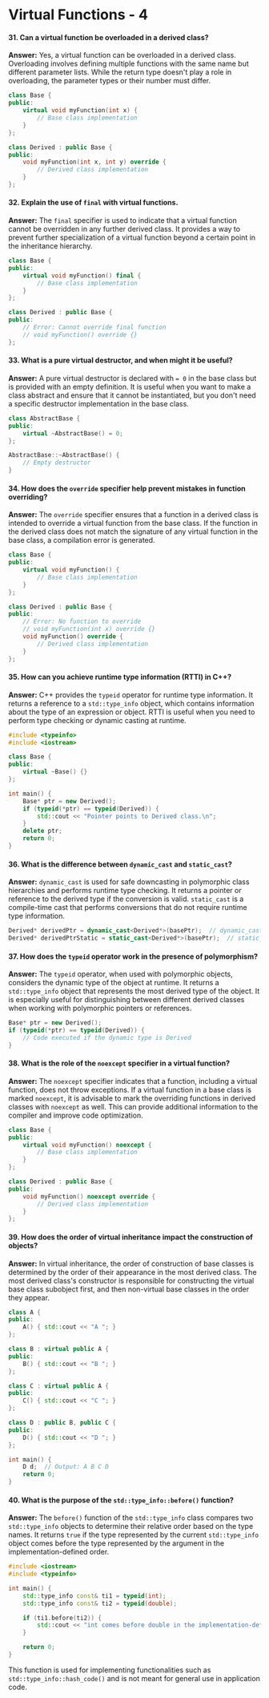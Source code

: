 # Virtual Functions - 4

#### 31. Can a virtual function be overloaded in a derived class?

**Answer:** Yes, a virtual function can be overloaded in a derived class. Overloading involves defining multiple functions with the same name but different parameter lists. While the return type doesn't play a role in overloading, the parameter types or their number must differ.

```cpp
class Base {
public:
    virtual void myFunction(int x) {
        // Base class implementation
    }
};

class Derived : public Base {
public:
    void myFunction(int x, int y) override {
        // Derived class implementation
    }
};
```

#### 32. Explain the use of `final` with virtual functions.

**Answer:** The `final` specifier is used to indicate that a virtual function cannot be overridden in any further derived class. It provides a way to prevent further specialization of a virtual function beyond a certain point in the inheritance hierarchy.

```cpp
class Base {
public:
    virtual void myFunction() final {
        // Base class implementation
    }
};

class Derived : public Base {
public:
    // Error: Cannot override final function
    // void myFunction() override {}
};
```

#### 33. What is a pure virtual destructor, and when might it be useful?

**Answer:** A pure virtual destructor is declared with `= 0` in the base class but is provided with an empty definition. It is useful when you want to make a class abstract and ensure that it cannot be instantiated, but you don't need a specific destructor implementation in the base class.

```cpp
class AbstractBase {
public:
    virtual ~AbstractBase() = 0;
};

AbstractBase::~AbstractBase() {
    // Empty destructor
}
```

#### 34. How does the `override` specifier help prevent mistakes in function overriding?

**Answer:** The `override` specifier ensures that a function in a derived class is intended to override a virtual function from the base class. If the function in the derived class does not match the signature of any virtual function in the base class, a compilation error is generated.

```cpp
class Base {
public:
    virtual void myFunction() {
        // Base class implementation
    }
};

class Derived : public Base {
public:
    // Error: No function to override
    // void myFunction(int x) override {}
    void myFunction() override {
        // Derived class implementation
    }
};
```

#### 35. How can you achieve runtime type information (RTTI) in C++?

**Answer:** C++ provides the `typeid` operator for runtime type information. It returns a reference to a `std::type_info` object, which contains information about the type of an expression or object. RTTI is useful when you need to perform type checking or dynamic casting at runtime.

```cpp
#include <typeinfo>
#include <iostream>

class Base {
public:
    virtual ~Base() {}
};

int main() {
    Base* ptr = new Derived();
    if (typeid(*ptr) == typeid(Derived)) {
        std::cout << "Pointer points to Derived class.\n";
    }
    delete ptr;
    return 0;
}
```

#### 36. What is the difference between `dynamic_cast` and `static_cast`?

**Answer:** `dynamic_cast` is used for safe downcasting in polymorphic class hierarchies and performs runtime type checking. It returns a pointer or reference to the derived type if the conversion is valid. `static_cast` is a compile-time cast that performs conversions that do not require runtime type information.

```cpp
Derived* derivedPtr = dynamic_cast<Derived*>(basePtr);  // dynamic_cast for downcasting
Derived* derivedPtrStatic = static_cast<Derived*>(basePtr);  // static_cast for conversions without runtime type checking
```

#### 37. How does the `typeid` operator work in the presence of polymorphism?

**Answer:** The `typeid` operator, when used with polymorphic objects, considers the dynamic type of the object at runtime. It returns a `std::type_info` object that represents the most derived type of the object. It is especially useful for distinguishing between different derived classes when working with polymorphic pointers or references.

```cpp
Base* ptr = new Derived();
if (typeid(*ptr) == typeid(Derived)) {
    // Code executed if the dynamic type is Derived
}
```

#### 38. What is the role of the `noexcept` specifier in a virtual function?

**Answer:** The `noexcept` specifier indicates that a function, including a virtual function, does not throw exceptions. If a virtual function in a base class is marked `noexcept`, it is advisable to mark the overriding functions in derived classes with `noexcept` as well. This can provide additional information to the compiler and improve code optimization.

```cpp
class Base {
public:
    virtual void myFunction() noexcept {
        // Base class implementation
    }
};

class Derived : public Base {
public:
    void myFunction() noexcept override {
        // Derived class implementation
    }
};
```

#### 39. How does the order of virtual inheritance impact the construction of objects?

**Answer:** In virtual inheritance, the order of construction of base classes is determined by the order of their appearance in the most derived class. The most derived class's constructor is responsible for constructing the virtual base class subobject first, and then non-virtual base classes in the order they appear.

```cpp
class A {
public:
    A() { std::cout << "A "; }
};

class B : virtual public A {
public:
    B() { std::cout << "B "; }
};

class C : virtual public A {
public:
    C() { std::cout << "C "; }
};

class D : public B, public C {
public:
    D() { std::cout << "D "; }
};

int main() {
    D d;  // Output: A B C D
    return 0;
}
```

#### 40. What is the purpose of the `std::type_info::before()` function?

**Answer:** The `before()` function of the `std::type_info` class compares two `std::type_info` objects to determine their relative order based on the type names. It returns `true` if the type represented by the current `std::type_info` object comes before the type represented by the argument in the implementation-defined order.

```cpp
#include <iostream>
#include <typeinfo>

int main() {
    std::type_info const& ti1 = typeid(int);
    std::type_info const& ti2 = typeid(double);

    if (ti1.before(ti2)) {
        std::cout << "int comes before double in the implementation-defined order.\n";
    }

    return 0;
}
```

This function is used for implementing functionalities such as `std::type_info::hash_code()` and is not meant for general use in application code.

